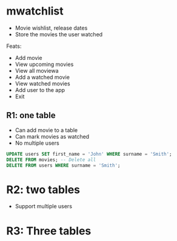 # mwatchlist

* Movie wishlist, release dates
* Store the movies the user watched 

Feats: 

* Add movie 
* View upcoming movies 
* View all moviewa 
* Add a watched movie 
* View watched movies 
* Add user to the app 
* Exit  

## R1: one table 

* Can add movie to a table
* Can mark movies as watched 
* No multiple users 

```sql
UPDATE users SET first_name = 'John' WHERE surname = 'Smith';
DELETE FROM movies; -- Delete all
DELETE FROM users WHERE surname = 'Smith';
```

# R2: two tables 

* Support multiple users 

# R3: Three tables 
